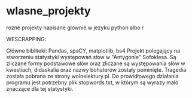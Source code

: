 # wlasne_projekty
rozne projekty napisane glownie w jezyku python albo r 

WESCRAPPING:

Główne bibliteki: Pandas, spaCY, matplotlib, bs4
Projekt polegający na stworzeniu statystyki występowań słow w "Antygonie" Sofoklesa. Są zliczane formy podstawowe słów oraz zliczane są występowania słów w kwestiach, 
didaskalia oraz nazwy bohaterów zostały pominięte. Tragedia została pobrana ze strony wolnelektury.pl. Do prowidłowego działania programu jest potrzebny plik stopwords.txt, w którym są wyrazy mało znaczące dla tej statystyki. 
